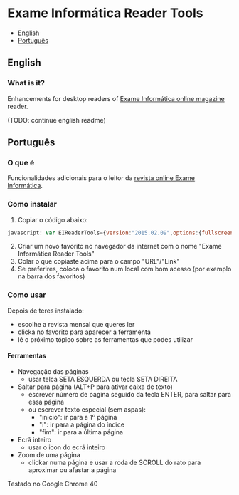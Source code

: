 # Exame Informática Reader Tools

- [English](#english)
- [Português](#português)

## English
### What is it?
Enhancements for desktop readers of [Exame Informática online magazine](http://exameinformatica.assineja.pt/) reader.

(TODO: continue english readme)

## Português
### O que é
Funcionalidades adicionais para o leitor da [revista online Exame Informática](http://exameinformatica.assineja.pt/).

### Como instalar

  1. Copiar o código abaixo:
  
  ```javascript
  javascript: var EIReaderTools={version:"2015.02.09",options:{fullscreen:{icon:{on:"iVBORw0KGgoAAAANSUhEUgAAACAAAAAgBAMAAACBVGfHAAAAGXRFWHRTb2Z0d2FyZQBBZG9iZSBJbWFnZVJlYWR5ccllPAAAABVQTFRFAAAAAAAAAAAAAAAAAAAAAAAAAAAAEgEApAAAAAZ0Uk5TAA+fz9/vpTOW9gAAAJNJREFUKM/NkkEKwyAUBSeeQOoFDAX3duERcoQcQJN3/yN08RVLUui2fyE4Ph/IyPLiY56eoDj3TpmiOkFSI2lEPE6qtgSA3A+TtBaA9pAq4KRTANr77SQZUO93E1j9sg9wegDCTGQAygTN80fz+3FsAxx8T1w7nHQY2CySpJgAqpMq3QVANA3mwo/6eld5k339Dm89PDdxiEGVaQAAAABJRU5ErkJggg==",off:"iVBORw0KGgoAAAANSUhEUgAAACAAAAAgCAYAAABzenr0AAAAGXRFWHRTb2Z0d2FyZQBBZG9iZSBJbWFnZVJlYWR5ccllPAAAAI1JREFUeNrsV0EOwCAI6w/8/6lP8gk8ZTuPLUoirltCEy8mpY0iIAAcg0WsgxONreIRE4+bhnzYr05AkgO2wQQHV3wxwAmBieJe6xY8w0Q0BlcDZHOngXqA1zPziE68BTjNmWDGM4qKexNEoVAoJPVzWSGSlmJpM3q1HcsHEvlI9omhtL5m9TWT5cApwAD/IigEZttSgAAAAABJRU5ErkJggg=="}},savedFunctions:{ResizeViewer:{orig:ResizeViewer,mod:function(){var e=Math.max(400,document.documentElement.clientHeight),i=Math.round(pw*e/ph);ResizeMenu(),zoom&&(i=Math.max(1e3,Math.min(1502,document.documentElement.clientWidth)),$("#bvdPage div.pages").width(i).height(e).children(".panviewport").width(i).height(e)),zoom||null!=crop||RszImgs(i,e)}},CancelZoom:{orig:CancelZoom,mod:function(){var e=$(this).find("img");$("#bvdMenu").show(),e.css("transform",""),EIReaderTools.options.savedFunctions.CancelZoom.orig()}}}},initPagination:function(){var e=$("<div>",{id:"eirt-pag-cont"}).css({display:"inline-block",color:"#000",position:"relative",padding:"0 2px","border-left":"1px solid hsl(0, 0%, 70%)","border-right":"1px solid hsl(0, 0%, 70%)"}).insertAfter($("#eirt-state")),i=function(e){if(e.stopPropagation(),e.preventDefault(),"click"!==e.type){var i=e.keyCode?e.keyCode:e.which;if(13!==i||"keyup"!==e.type)return!1}var t=$(this),o=t;t.siblings("#eirt-pag-input").length>0&&(o=t.siblings("#eirt-pag-input"));var n=o.val(),r=$("#bvdMenuImg img[onclick]");o.val("");var a={i:2,inicio:0,fim:r.length-1};if(null!=a[n])return void $(r[a[n]]).click();var s=parseInt(n);if(null!=s&&0/0!==s){var l=Math.max(Math.min(s,r.length),0);$(r[l]).click()}},t=function(e){80==e.which&&e.altKey&&$("#eirt-pag-input").focus()};$("<input>",{id:"eirt-pag-input",type:"text",placeholder:"Página"}).css({width:"40px",height:"14px",margin:"0px 3px 0 5px"}).appendTo(e),$(document).on("keyup.eirt",t).on("keyup.eirt","#eirt-pag-input",i).on("click.eirt","#eirt-pag-acc",i)},initNavigation:function(){$(document).on("keyup.eirt",function(e){var i=$("#bvdMenuImg img[onclick]"),t=$(".page.fleft"),o=$(".page.fright");if(39===e.which){0===o.length&&(o=$(".page:visible"));var n=o.attr("src"),r=+n.split("/")[3].replace("f","");r<i.length-1&&$(".crn.topright").click()}else if(37===e.which){0===t.length&&(t=$(".page:visible"));var n=t.attr("src"),r=+n.split("/")[3].replace("f","");r>1&&$(".crn.topleft").click()}})},initZoom:function(){var e=function(e,i,t){return Math.max(Math.min(e,t),i)};$(document).on("mousewheel.eirt",".panviewport",function(i){var t=$(this).find("img:visible"),o=-i.originalEvent.deltaY,n=t.data("scale")||1,r=e(o/1e3+n,.1,1),a="scale("+r+")".replace("@par",r);t.data("scale",r).css({transform:a}),i.preventDefault()})},initFullscreen:function(){{var e=EIReaderTools.options.fullscreen.icon,i=function(){var i=$(this),t=!i.data("mode"),o='url("data:image/png;base64,'+e.off+'")',n="50%",r="-219%",a="6px",s="orig",l=$("#zahirad192");$("#bvdPage").removeAttr("style"),t&&($("#bvdPage").css({position:"absolute",top:"0",right:"0",left:"0",bottom:"0",margin:"0","z-index":"1000","background-color":"#F5F5F5"}),s="mod",o='url("data:image/png;base64,'+e.on+'")',l=$("body"),fsPosition="absolute",a="0",n="0",r="0%");var c=$("#eirt-container").css({left:n,top:a}).attr("style");$("#eirt-container").attr("style",c+";transform: translateX("+r+");"),i.css("background-image",o),i.data("mode",t),ResizeViewer=EIReaderTools.options.savedFunctions.ResizeViewer[s],$(window).trigger("resize")};$("<div>",{id:"eirt-fs"}).css({display:"inline-block",width:"15px",height:"15px","background-image":'url("data:image/png;base64,'+e.off+'")',"margin-left":"5px",position:"relative",top:"3px","background-size":"100%"}).data("mode",!1).click(i).insertAfter($("#eirt-pag-cont"))}$(document).on("click.eirt",".crn.topright, .crn.topleft",function(){var e=$("#eirt-fs");e.data("mode")&&e.click()})},init:function(){EIReaderTools.reset(),$("<div>",{id:"eirt-container"}).css({position:"absolute",left:"50%",transform:"translateX(-219%)",top:"5px","z-index":"1010",background:"#fff",padding:"4px","border-right":"1px solid hsl(0, 0%, 70%)","border-bottom":"1px solid hsl(0, 0%, 70%)"}).appendTo($("body")),$("<span>",{id:"eirt-state"}).text("EIReaderTools").css({color:"#f00","margin-right":"5px",position:"relative",top:"-4px"}).appendTo($("#eirt-container")),$("head").append($("<style>",{id:"eirt-style"}).text('#eirt-state:after{content: "v'+EIReaderTools.version+'";color: black;font-size: 8px;position: absolute;left: 0;bottom: -8px;margin-left: 32px;}")),CancelZoom=EIReaderTools.options.savedFunctions.CancelZoom.mod,EIReaderTools.initPagination(),EIReaderTools.initNavigation(),EIReaderTools.initFullscreen(),EIReaderTools.initZoom(),$("#eirt-state").css("color","#32CD32")},reset:function(){$("#eirt-container,#eirt-style").remove(),ResizeViewer=EIReaderTools.options.savedFunctions.ResizeViewer.orig,CancelZoom=EIReaderTools.options.savedFunctions.CancelZoom.orig,$(document).off("click.eirt").off("dblclick.eirt").off("mousewheel.eirt").off("keyup.eirt")}};$(document).ready(EIReaderTools.init);
  ```
  2. Criar um novo favorito no navegador da internet com o nome "Exame Informática Reader Tools"
  3. Colar o que copiaste acima para o campo "URL"/"Link"
  4. Se preferires, coloca o favorito num local com bom acesso (por exemplo na barra dos favoritos)
  
### Como usar

  Depois de teres instalado:
  - escolhe a revista mensal que queres ler
  - clicka no favorito para aparecer a ferramenta
  - lê o próximo tópico sobre as ferramentas que podes utilizar
  
#### Ferramentas
  
  - Navegação das páginas
    - usar telca SETA ESQUERDA ou tecla SETA DIREITA
  - Saltar para página (ALT+P para ativar caixa de texto)
    - escrever número de página seguido da tecla ENTER, para saltar para essa página
    - ou escrever texto especial (sem aspas):
      - "inicio": ir para a 1º página
      - "i": ir para a página do índice
      - "fim": ir para a última página
  - Ecrã inteiro
    - usar o icon do ecrã inteiro
  - Zoom de uma página
    - clickar numa página e usar a roda de SCROLL do rato para aproximar ou afastar a página

Testado no Google Chrome 40
